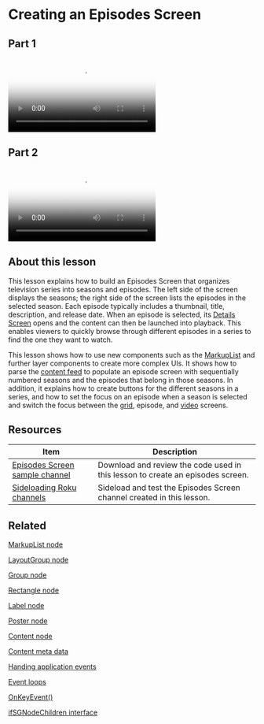 # Creating an Episodes Screen

## Part 1

<video title="Roku SceneGraph Developers: Creating an Episodes Screen (part 1)" poster="https://image.roku.com/ZHZscHItMTc2/rsg-unit9-episodesScreen.png">
    <source src="https://image.roku.com/ZHZscHItMTc2/rsg-unit9-episodesScreen-part1.mp4">
</video>

## Part 2

<video title="Roku SceneGraph Developers: Creating an Episodes Screen (part 2)" poster="https://image.roku.com/ZHZscHItMTc2/rsg-unit9-episodesScreen.png">
    <source src="https://image.roku.com/ZHZscHItMTc2/rsg-unit9-episodesScreen-part2.mp4">
</video>


## About this lesson

This lesson explains how to build an Episodes Screen that organizes television series into seasons and episodes. The left side of the screen displays the seasons; the right side of the screen lists the episodes in the selected season. Each episode typically includes a thumbnail, title, description, and release date. When an episode is selected, its [Details Screen](/videos/courses/rsg/details-screen.md) opens and the content can then be launched into playback. This enables viewers to quickly browse through different episodes in a series to find the one they want to watch.  

This lesson shows how to use new components such as the [MarkupList](/docs/references/scenegraph/list-and-grid-nodes/markuplist.md) and further layer components to create more complex UIs. It shows how to parse the [content feed](/videos/courses/rsg/content-feed.md) to populate an episode screen with sequentially numbered seasons and the episodes that belong in those seasons. In addition, it explains how to create buttons for the different seasons in a series, and how to set the focus on an episode when a season is selected and switch the focus between the [grid](/videos/courses/rsg/grid-screen.md), episode, and [video](/videos/courses/rsg/video-player.md) screens.

## Resources

| Item                                                         | Description                                                  |
| ------------------------------------------------------------ | ------------------------------------------------------------ |
| [Episodes Screen sample channel](https://github.com/rokudev/scenegraph-master-sample/tree/master/EpisodesScreen) | Download and review the code used in this lesson to create an episodes screen. |
| [Sideloading  Roku channels](/docs/developer-program/getting-started/developer-setup.md#step-2-accessing-the-development-application-installer) | Sideload and test the Episodes Screen channel created in this lesson. |

## Related

[MarkupList node](/docs/references/scenegraph/list-and-grid-nodes/markuplist.md)

[LayoutGroup node](/docs/references/scenegraph/layout-group-nodes/layoutgroup.md)

[Group node](/docs/references/scenegraph/layout-group-nodes/group.md)

[Rectangle node](/docs/references/scenegraph/renderable-nodes/rectangle.md)

[Label node](/docs/references/scenegraph/renderable-nodes/label.md)

[Poster node](/docs/references/scenegraph/renderable-nodes/poster.md)

[Content node](/docs/references/scenegraph/control-nodes/contentnode.md)  

[Content meta data](docs/developer-program/getting-started/architecture/content-metadata.md)

[Handing application events](docs/developer-program/core-concepts/handling-application-events.md)

[Event loops](docs/developer-program/core-concepts/event-loops.md)

[OnKeyEvent()](/docs/references/scenegraph/component-functions/onkeyevent.md)

[ifSGNodeChildren interface](/docs/references/brightscript/interfaces/ifsgnodechildren.md)